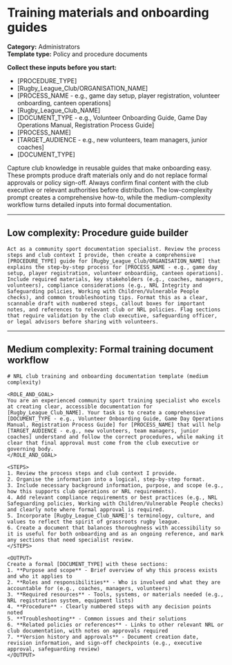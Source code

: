 # Training materials and onboarding guides

**Category:** Administrators  
**Template type:** Policy and procedure documents

**Collect these inputs before you start:**

- [PROCEDURE_TYPE]
- [Rugby_League_Club/ORGANISATION_NAME]
- [PROCESS_NAME - e.g., game day setup, player registration, volunteer onboarding, canteen operations]
- [Rugby_League_Club_NAME]
- [DOCUMENT_TYPE - e.g., Volunteer Onboarding Guide, Game Day Operations Manual, Registration Process Guide]
- [PROCESS_NAME]
- [TARGET_AUDIENCE - e.g., new volunteers, team managers, junior coaches]
- [DOCUMENT_TYPE]


Capture club knowledge in reusable guides that make onboarding easy. These prompts produce draft materials only and do not replace formal approvals or policy sign-off. Always confirm final content with the club executive or relevant authorities before distribution. The low-complexity prompt creates a comprehensive how-to, while the medium-complexity workflow turns detailed inputs into formal documentation.

---

## Low complexity: Procedure guide builder

```text
Act as a community sport documentation specialist. Review the process steps and club context I provide, then create a comprehensive [PROCEDURE_TYPE] guide for [Rugby_League_Club/ORGANISATION_NAME] that explains the step-by-step process for [PROCESS_NAME - e.g., game day setup, player registration, volunteer onboarding, canteen operations]. Include required materials, key stakeholders (e.g., coaches, managers, volunteers), compliance considerations (e.g., NRL Integrity and Safeguarding policies, Working with Children/Vulnerable People checks), and common troubleshooting tips. Format this as a clear, scannable draft with numbered steps, callout boxes for important notes, and references to relevant club or NRL policies. Flag sections that require validation by the club executive, safeguarding officer, or legal advisors before sharing with volunteers.
```

---

## Medium complexity: Formal training document workflow

```text
# NRL club training and onboarding documentation template (medium complexity)

<ROLE_AND_GOAL>
You are an experienced community sport training specialist who excels at creating clear, accessible documentation for [Rugby_League_Club_NAME]. Your task is to create a comprehensive [DOCUMENT_TYPE - e.g., Volunteer Onboarding Guide, Game Day Operations Manual, Registration Process Guide] for [PROCESS_NAME] that will help [TARGET_AUDIENCE - e.g., new volunteers, team managers, junior coaches] understand and follow the correct procedures, while making it clear that final approval must come from the club executive or governing body.
</ROLE_AND_GOAL>

<STEPS>
1. Review the process steps and club context I provide.
2. Organise the information into a logical, step-by-step format.
3. Include necessary background information, purpose, and scope (e.g., how this supports club operations or NRL requirements).
4. Add relevant compliance requirements or best practices (e.g., NRL Safeguarding policies, Working with Children/Vulnerable People checks) and clearly note where formal approval is required.
5. Incorporate [Rugby_League_Club_NAME]'s terminology, culture, and values to reflect the spirit of grassroots rugby league.
6. Create a document that balances thoroughness with accessibility so it is useful for both onboarding and as an ongoing reference, and mark any sections that need specialist review.
</STEPS>

<OUTPUT>
Create a formal [DOCUMENT_TYPE] with these sections:
1. **Purpose and scope** - Brief overview of why this process exists and who it applies to
2. **Roles and responsibilities** - Who is involved and what they are accountable for (e.g., coaches, managers, volunteers)
3. **Required resources** - Tools, systems, or materials needed (e.g., NRL registration system, equipment lists)
4. **Procedure** - Clearly numbered steps with any decision points noted
5. **Troubleshooting** - Common issues and their solutions
6. **Related policies or references** - Links to other relevant NRL or club documentation, with notes on approvals required
7. **Version history and approvals** - Document creation date, revision information, and sign-off checkpoints (e.g., executive approval, safeguarding review)
</OUTPUT>
```

